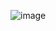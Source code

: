 ![image](https://github.com/bakhridinova/swagger-issue/assets/100201504/8b8462ec-258f-40dd-baf5-688bf2c4828f)
